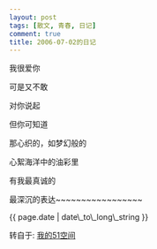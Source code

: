 ```yaml
---
layout: post
tags: [散文, 青春, 日记]
comment: true
title: 2006-07-02的日记
---
```


我很爱你

可是又不敢

对你说起

但你可知道

那心织的，如梦幻般的

心絮海洋中的油彩里

有我最真诚的

最深沉的表达~~~~~~~~~~~~~~~~~

<p>{{ page.date | date\_to\_long\_string }}</p>

转自于: [我的51空间](http://home.51.com/cailiwei712/diary/item/10000126.html)

